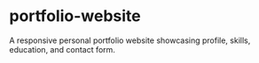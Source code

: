 # portfolio-website
A responsive personal portfolio website showcasing profile, skills, education, and contact form.
